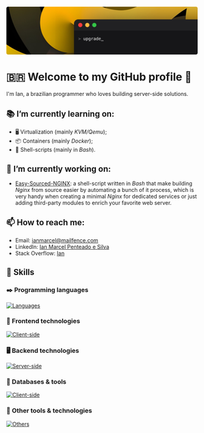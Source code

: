 ![Banner](assets/banner.png)

# 🇧🇷️ Welcome to my GitHub profile 👋

I'm Ian, a brazilian programmer who loves building server-side solutions.

## 📚️ I’m currently learning on:
- 🖥️ Virtualization (mainly *KVM/Qemu*);
- 📦️ Containers (mainly *Docker*);
- 📜️ Shell-scripts (mainly in *Bash*).

## 👷️ I’m currently working on:
- [Easy-Sourced-NGINX](https://github.com/Ian-Marcel/Easy-Sourced-NGINX): a shell-script written in *Bash* that make building *Nginx* from source easier by automating a bunch of it process, which is very handy when creating a minimal *Nginx* for dedicated services or just adding third-party modules to enrich your favorite web server.

## 📫 How to reach me:
- Email: [ianmarcel@mailfence.com](mailto:ianmarcel@mailfence.com)
- LinkedIn: [Ian Marcel Penteado e Silva](https://www.linkedin.com/in/ian-marcel-penteado/)
- Stack Overflow: [Ian](https://stackoverflow.com/users/23581034/ian)

## 🤹️ Skills
### ✒️ Programming languages
[![Languages](https://skillicons.dev/icons?i=bash,php,js)](https://skillicons.dev)
### 🎨️ Frontend technologies
[![Client-side](https://skillicons.dev/icons?i=html,css)](https://skillicons.dev)
### 🖥️ Backend technologies
[![Server-side](https://skillicons.dev/icons?i=linux,nginx,docker&theme=light)](https://skillicons.dev)
### 💾️ Databases & tools
[![Client-side](https://skillicons.dev/icons?i=mysql)](https://skillicons.dev)
### 💬️ Other tools & technologies
[![Others](https://skillicons.dev/icons?i=git,github,markdown,obsidian,vscode,figma)](https://skillicons.dev)
